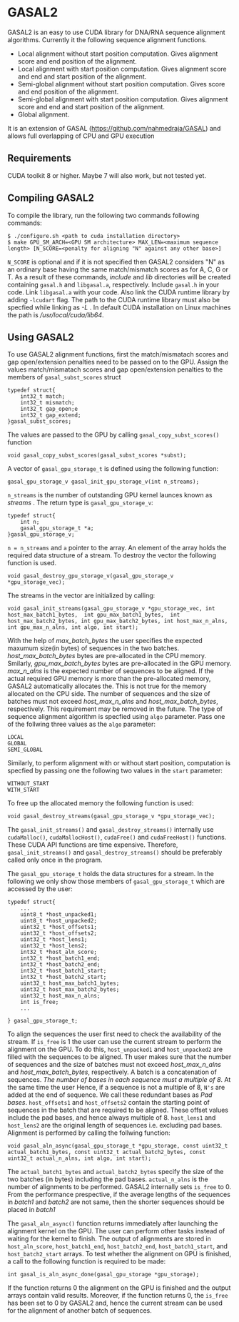 
# GASAL2

GASAL2 is an easy to use CUDA library for DNA/RNA sequence alignment algorithms. Currently it the following sequence alignment functions.
- Local alignment without start position computation. Gives alignment score and end position of the alignment.
- Local alignment with start position computation. Gives alignment score and end and start position of the alignment.
- Semi-global alignment without start position computation. Gives score and end position of the alignment.
- Semi-global alignment with start position computation. Gives alignment score and end and start position of the alignment.
- Global alignment.

It is an extension of GASAL (https://github.com/nahmedraja/GASAL) and allows full overlapping of CPU and GPU execution

## Requirements
CUDA toolkit 8 or higher. Maybe 7 will also work, but not tested yet. 

## Compiling GASAL2
To compile the library, run the following two commands following commands:

```
$ ./configure.sh <path to cuda installation directory>
$ make GPU_SM_ARCH=<GPU SM architecture> MAX_LEN=<maximum sequence length> [N_SCORE=<penalty for aligning "N" against any other base>]
```

`N_SCORE` is optional and if it is not specified then GASAL2 considers "N" as an ordinary base having the same match/mismatch scores as for A, C, G or T. As a result of these commands, *include* and *lib* directories will be created containing `gasal.h` and `libgasal.a`, respectively. Include `gasal.h` in your code. Link `libgasal.a` with your code. Also link the CUDA runtime library by adding `-lcudart` flag. The path to the CUDA runtime library must also be specfied while linking as *-L <path to CUDA lib64 directory>*. In default CUDA installation on Linux machines the path is */usr/local/cuda/lib64*.

## Using GASAL2
To use GASAL2  alignment functions, first the match/mismatach scores and gap open/extension penalties need to be passed on to the GPU. Assign the values match/mismatach scores and gap open/extension penalties to the members of `gasal_subst_scores` struct

```
typedef struct{
	int32_t match;
	int32_t mismatch;
	int32_t gap_open;e
	int32_t gap_extend;
}gasal_subst_scores;
```

The values are passed to the GPU by calling `gasal_copy_subst_scores()` function

```
void gasal_copy_subst_scores(gasal_subst_scores *subst);
```

A vector of `gasal_gpu_storage_t` is defined using the following function:

```
gasal_gpu_storage_v gasal_init_gpu_storage_v(int n_streams);
```

`n_streams` is the number of outstanding GPU kernel launces known as *streams* . The return type is `gasal_gpu_storage_v`:

```
typedef struct{
	int n;
	gasal_gpu_storage_t *a;
}gasal_gpu_storage_v;
```

`n = n_streams` and `a` pointer to the array. An element of the array holds the required data structure of a stream. To destroy the vector the following function is used.

```
void gasal_destroy_gpu_storage_v(gasal_gpu_storage_v *gpu_storage_vec);
```

The streams in the vector are initialized by calling:

```
void gasal_init_streams(gasal_gpu_storage_v *gpu_storage_vec, int host_max_batch1_bytes,  int gpu_max_batch1_bytes,  int host_max_batch2_bytes, int gpu_max_batch2_bytes, int host_max_n_alns, int gpu_max_n_alns, int algo, int start);
```

With the help of *max_batch_bytes* the user specifies the expected maxumum size(in bytes) of sequences in the two batches. *host_max_batch_bytes* bytes are pre-allocated in the CPU memory. Smilarly, *gpu_max_batch_bytes* bytes are pre-allocated in the GPU memory. *max_n_alns* is the expected number of sequences to be aligned. If the actual required GPU memory is more than the pre-allocated memory, GASAL2 automatically allocates the. This is not true for the memory allocated on the CPU side. The number of sequences and the size of batches must not exceed *host_max_n_alns* and *host_max_batch_bytes*, respectively. This	 requirement may be removed in the future.  The type of sequence alignment algorithm is specfied using `algo` parameter. Pass one of the follwing three values as the `algo` parameter:

```
LOCAL
GLOBAL
SEMI_GLOBAL
```

Similarly, to perform alignment with or without start position, computation is specfied by passing one the following two values in the `start` parameter:

```
WITHOUT_START
WITH_START
```

To free up the allocated memory the following function is used:

```
void gasal_destroy_streams(gasal_gpu_storage_v *gpu_storage_vec);
```

The `gasal_init_streams()` and `gasal_destroy_streams()` internally use `cudaMalloc()`, `cudaMallocHost()`, `cudaFree()` and `cudaFreeHost()` functions. These CUDA API functions are time expensive. Therefore, `gasal_init_streams()` and `gasal_destroy_streams()` should be preferably called only once in the program.

The `gasal_gpu_storage_t` holds the data structures for a stream. In the following we only show those members of `gasal_gpu_storage_t` which are accessed by the user:

```
typedef struct{
	...
	uint8_t *host_unpacked1;
	uint8_t *host_unpacked2;
	uint32_t *host_offsets1;
	uint32_t *host_offsets2;
	uint32_t *host_lens1;
	uint32_t *host_lens2;
	int32_t *host_aln_score;
	int32_t *host_batch1_end;
	int32_t *host_batch2_end;
	int32_t *host_batch1_start;
	int32_t *host_batch2_start;
	uint32_t host_max_batch1_bytes;
	uint32_t host_max_batch2_bytes;
	uint32_t host_max_n_alns;
	int is_free;
	...

} gasal_gpu_storage_t;
```

To align the sequences the user first need to check the availability of the stream. If `is_free` is  1 the user can use the current stream to perform the alignment on the GPU. To do this, `host_unpacked1` and `host_unpacked2` are filled with the sequences to be aligned. Th user makes sure that the number of sequences and the size of batches must not exceed *host_max_n_alns* and *host_max_batch_bytes*, respectively.  A batch is a concatenation of sequences. *The number of bases in each sequence must a multiple of 8*. At the same time the user Hence, if a sequence is not a multiple of 8, `N's` are added at the end of sequence. We call these redundant bases as *Pad bases*. `host_offsets1` and `host_offsets2` contain the starting point of sequences in the batch that are required to be aligned. These offset values include the pad bases, and hence always multiple of 8. `host_lens1` and `host_lens2` are the original length of sequences i.e. excluding pad bases. Alignment is performed by calling the follwing function:

```
void gasal_aln_async(gasal_gpu_storage_t *gpu_storage, const uint32_t actual_batch1_bytes, const uint32_t actual_batch2_bytes, const uint32_t actual_n_alns, int algo, int start);
```


The `actual_batch1_bytes` and `actual_batch2_bytes` specify the size of the two batches (in bytes) including the pad bases. `actual_n_alns` is the number of alignments to be performed. GASAL2 internally sets `is_free` to 0. From the performance prespective, if the average lengths of the sequences in *batch1* and *batch2* are not same, then the shorter sequences should be placed in *batch1*


The `gasal_aln_async()` function returns immediately after launching the alignment kernel on the GPU. The user can perform other tasks instead of waiting for the kernel to finish. The output of alignments are stored in `host_aln_score`, `host_batch1_end`, `host_batch2_end`, `host_batch1_start`, and `host_batch2_start` arrays. To test whether the alignment on GPU is finished, a call to the following function is required to be made:

```
int gasal_is_aln_async_done(gasal_gpu_storage *gpu_storage);
```
If the function returns 0 the alignment on the GPU is finished and the output arrays contain valid results. Moreover, if the function returns 0, the `is_free` has been set to 0 by GASAL2 and, hence the current stream can be used for the alignment of another batch of sequences. 




